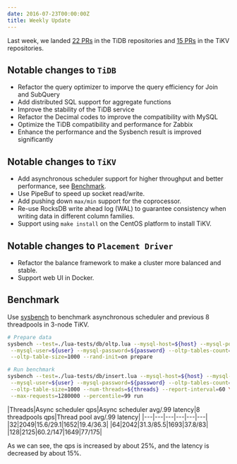 ```yaml
---
date: 2016-07-23T00:00:00Z
title: Weekly Update
---
```


Last week, we landed [22 PRs](https://github.com/pingcap/tidb/pulls?utf8=%E2%9C%93&q=is%3Apr%20is%3Amerged%20merged%3A2016-07-17..2016-07-22%20) in the TiDB repositories and [15 PRs](https://github.com/search?utf8=%E2%9C%93&q=repo%3Apingcap%2Ftikv+repo%3Apingcap%2Fpd+is%3Apr+is%3Amerged+merged%3A2016-07-16..2016-07-22+&type=Issues&ref=searchresults) in the TiKV repositories.

## Notable changes to `TiDB`
+ Refactor the query optimizer to imporve the query efficiency for Join and SubQuery
+ Add distributed SQL support for aggregate functions
+ Improve the stability of the TiDB service
+ Refactor the Decimal codes to improve the compatibility with MySQL
+ Optimize the TiDB compatibility and performance for Zabbix
+ Enhance the performance and the Sysbench result is improved significantly

## Notable changes to `TiKV`

+ Add asynchronous scheduler support for higher throughput and better performance, see [Benchmark](#Benchmark).
+ Use PipeBuf to speed up socket read/write.
+ Add pushing down `max/min` support for the coprocessor.
+ Re-use RocksDB write ahead log (WAL) to guarantee consistency when writing data in different column families.
+ Support using `make install` on the CentOS platform to install TiKV.

## Notable changes to `Placement Driver`

+ Refactor the balance framework to make a cluster more balanced and stable.
+ Support web UI in Docker.

## Benchmark

Use [sysbench](https://github.com/pingcap/tidb-bench/tree/master/sysbench) to benchmark asynchronous scheduler and previous 8 threadpools in 3-node TiKV.

```bash
# Prepare data
sysbench --test=./lua-tests/db/oltp.lua --mysql-host=${host} --mysql-port=${port} \
 --mysql-user=${user} --mysql-password=${password} --oltp-tables-count=$1 \
 --oltp-table-size=1000 --rand-init=on prepare

# Run benchmark
sysbench --test=./lua-tests/db/insert.lua --mysql-host=${host} --mysql-port=${port} \
 --mysql-user=${user} --mysql-password=${password} --oltp-tables-count=1 \
 --oltp-table-size=1000 --num-threads=${threads} --report-interval=60 \
 --max-requests=1280000 --percentile=99 run
```

|Threads|Async scheduler qps|Async scheduler avg/.99 latency|8 threadpools qps|Thread pool avg/.99 latency|
|---|---|---|---|---|---|
|32|2049|15.6/29.1|1652|19.4/36.3|
|64|2042|31.3/85.5|1693|37.8/83|
|128|2125|60.2/147|1649|77/175|

As we can see, the qps is increased by about 25%, and the latency is decreased by about 15%.
